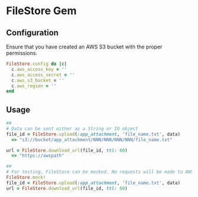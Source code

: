 # FileStore Gem

## Configuration

Ensure that you have created an AWS S3 bucket with the proper permissions.

```ruby
FileStore.config do |c|
  c.aws_access_key = ''
  c.aws_access_secret = ''
  c.aws_s3_bucket = ''
  c.aws_region = ''
end
```

## Usage

```ruby
##
# Data can be sent either as a String or IO object
file_id = FileStore.upload(:app_attachment, 'file_name.txt', data)
  => "s3://bucket/app_attachment/NNN/NNN/NNN/NNN/file_name.txt"

url = FileStore.download_url(file_id, ttl: 60)
  => "https://awspath"

##
# For testing, FileStore can be mocked. No requests will be made to AWS S3
FileStore.mock!
file_id = FileStore.upload(:app_attachment, 'file_name.txt', data)
url = FileStore.download_url(file_id, ttl: 60)
```

